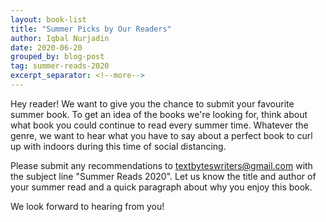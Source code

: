 ```yaml
---
layout: book-list
title: "Summer Picks by Our Readers"
author: Iqbal Nurjadin
date: 2020-06-20
grouped_by: blog-post
tag: summer-reads-2020
excerpt_separator: <!--more-->
---
```


Hey reader! We want to give you the chance to submit your favourite summer book. To get an idea of the books we're looking for, think about what book you could continue to read every summer time.<!--more--> Whatever the genre, we want to hear what you have to say about a perfect book to curl up with indoors during this time of social distancing.

Please submit any recommendations to textbyteswriters@gmail.com with the subject line "Summer Reads 2020". Let us know the title and author of your summer read and a quick paragraph about why you enjoy this book.

We look forward to hearing from you!

